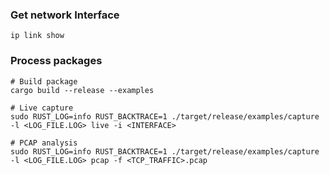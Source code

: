 ###  Get network Interface
```
ip link show
```

### Process packages
```
# Build package
cargo build --release --examples

# Live capture
sudo RUST_LOG=info RUST_BACKTRACE=1 ./target/release/examples/capture -l <LOG_FILE.LOG> live -i <INTERFACE>                       

# PCAP analysis
sudo RUST_LOG=info RUST_BACKTRACE=1 ./target/release/examples/capture -l <LOG_FILE.LOG> pcap -f <TCP_TRAFFIC>.pcap
```